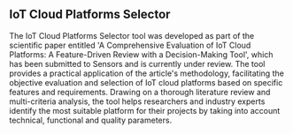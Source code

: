 ## IoT Cloud Platforms Selector

The IoT Cloud Platforms Selector tool was developed as part of the scientific paper entitled 'A Comprehensive Evaluation of IoT Cloud Platforms: A Feature-Driven Review with a Decision-Making Tool', which has been submitted to Sensors and is currently under review. The tool provides a practical application of the article's methodology, facilitating the objective evaluation and selection of IoT cloud platforms based on specific features and requirements. Drawing on a thorough literature review and multi-criteria analysis, the tool helps researchers and industry experts identify the most suitable platform for their projects by taking into account technical, functional and quality parameters.
